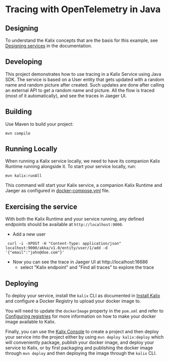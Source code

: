 # Tracing with OpenTelemetry in Java

## Designing

To understand the Kalix concepts that are the basis for this example, see [Designing services](https://docs.kalix.io/java/development-process.html) in the documentation.

## Developing

This project demonstrates how to use tracing in a Kalix Service using Java SDK.
The service is based on a User entity that gets updated with a random name and random picture after created.
Such updates are done after calling an external API to get a random name and picture.
All the flow is traced (most of it automatically), and see the traces in Jaeger UI.


## Building

Use Maven to build your project:

```shell
mvn compile
```

## Running Locally

When running a Kalix service locally, we need to have its companion Kalix Runtime running alongside it.
To start your service locally, run:

```shell
mvn kalix:runAll
```

This command will start your Kalix service, a companion Kalix Runtime and Jaeger as configured in [docker-compose.yml](./docker-compose.yml) file.

## Exercising the service

With both the Kalix Runtime and your service running, any defined endpoints should be available at `http://localhost:9000`.

- Add a new user

```shell
 curl -i -XPOST -H "Content-Type: application/json" localhost:9000/akka/v1.0/entity/user/1/add -d '{"email":"john@doe.com"}'
```

- Now you can see the trace in Jaeger UI at http://localhost:16686
  - select "Kalix endpoint" and "Find all traces" to explore the trace

## Deploying

To deploy your service, install the `kalix` CLI as documented in
[Install Kalix](https://docs.kalix.io/kalix/install-kalix.html)
and configure a Docker Registry to upload your docker image to.

You will need to update the `dockerImage` property in the `pom.xml` and refer to
[Configuring registries](https://docs.kalix.io/projects/container-registries.html)
for more information on how to make your docker image available to Kalix.

Finally, you can use the [Kalix Console](https://console.kalix.io)
to create a project and then deploy your service into the project either by using `mvn deploy kalix:deploy` which
will conveniently package, publish your docker image, and deploy your service to Kalix, or by first packaging and
publishing the docker image through `mvn deploy` and then deploying the image
through the `kalix` CLI.

